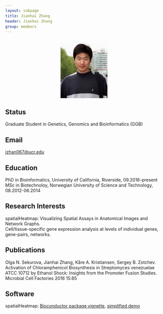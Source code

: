 ```yaml
---
layout: subpage
title: Jianhai Zhang 
header: Jianhai Zhang
group: members 
---
```


<p align="center"><a href="https://girke.bioinformatics.ucr.edu/members/jianhai-zhang/"><img src="/members/jianhai-zhang.jpg" alt="image" style="width:150px;"/></a></p>

## Status

Graduate Student in Genetics, Genomics and Bioinformatics (GGB)

## Email 

jzhan067@ucr.edu 

## Education

PhD in Bioinformatics, University of California, Riverside, 09.2016-present  
MSc in Biotechnoloy, Norwegian University of Science and Technology, 08.2012-06.2014

## Research Interests

spatialHeatmap: Visualizing Spatial Assays in Anatomical Images and Network Graphs.  
Cell/tissue-specific gene expression analysis at levels of individual genes, gene-pairs, networks.  

## Publications

Olga N. Sekurova, Jianhai Zhang, Kåre A. Kristiansen, Sergey B. Zotchev. Activation of Chloramphenicol Biosynthesis in Streptomyces venezuelae ATCC 10712 by Ethanol Shock: Insights from the Promoter Fusion Studies. Microbial Cell Factories 2016 15:85  

## Software

spatialHeatmap: <a href="http://bioconductor.org/packages/release/bioc/vignettes/spatialHeatmap/inst/doc/spatialHeatmap.html" target="_blank">Bioconductor package vignette</a>, <a href="https://www.plantsecretome.org/software/spatialheatmap" target="_blank">simplified demo</a>  
